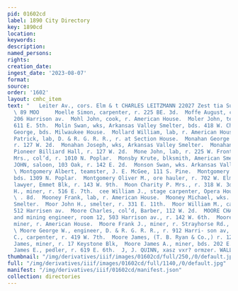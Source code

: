 ```yaml
---
pid: 01602cd
label: 1890 City Directory
key: 1890cd
location: 
keywords: 
description: 
named_persons: 
rights: 
creation_date: 
ingest_date: '2023-08-07'
format: 
source: 
order: '1602'
layout: cmhc_item
text: "   Leiter Av., cors. Elm & t CHARLES LEITZMANN 22027 Zest tia Sussist MOE 1
  \ 89 MOO     Moelle Simon, carpenter, r. 225 BE. 3d.  Moffe August, confectionery,
  206 Harrison av.  Mohl John, cook, r. American House.  Moler John, teamster, r.
  611 E. 5th.  Molin Swan, wks, Arkansas Valley Smelter, bds. 418 W. Chestnut,  Molitor
  George, bds. Milwaukee House.  Mollard William, lab, r. American House.  Monaghan
  Patrick, lab, D. & R. G. R. R., r. at Section House.  Monahan George E., miner,
  r. 127 W. 2d.  Monahan Joseph, wks, Arkansas Valley Smelter.  Monahan William, with
  Pioneer Billiard Hall, r. 127 W. 2d.  Mone John, lab, r. 225 W. Front.  Monroe Hannah
  Mrs., col’d, r. 1010 N. Poplar.  Monsby Krute, blksmith, American Smelter.  MONSON
  JOHN, saloon, 103 Oak, r. 142 E. 2d.  Monson Swan, wks. Arkansas Valley Smelter.
  \ Montgomery Albert, teamster, J. E. McGee, 111 S. Pine.  Montgomery J., scale repairer,
  bds. 1309 N. Poplar.  Montgomery Oliver M., ore hauler, r. 702 W. Elm.  Moody Henry,
  lawyer, Emmet Blk, r. 143 W. 9th.  Moon Charity P. Mrs., r. 318 W. 3d.  Moon William
  H., miner, r. 516 E. 7th.  cee William J., stage carpenter, Opera House, r. r. 318
  \ . 8d.  Mooney Frank, lab, r. American House.  Mooney Michael, wks. Arkansas Valley
  Smelter.  Moor John H., smelter, r. 331 E. 11th.  Moor William M., carpenter, r.
  512 Harrisen av.  Moore Charles, col’d, Barber, 112 W. 2d.  MOORE CHARLES J., civil
  and mining engineer, room 12, 503 Harrison av., r. 142 W. 6th.  Moore Charles M.,
  miner, r. American House.  Moore Frank J., miner, r. Strayhorse Rd., head E. 4th.
  \ Moore George W., engineer, D. & R. G. R. R., r. 912 Harri- son av,  Moore Gladden
  C., carpenter, r. 419 W. 7th.  Moore James, (T. B. Ryan & Co.,) r. 128 W. 5th.  Moore
  James, miner, r. 17 Keystone Blk,  Moore James A., miner, bds. 202 E. 3d.  Moore
  James E., pedler, r. 619 E. 6th.  J, J. QUINN, xasz vxr? ormzer. WALL PAPER "
thumbnail: "/img/derivatives/iiif/images/01602cd/full/250,/0/default.jpg"
full: "/img/derivatives/iiif/images/01602cd/full/1140,/0/default.jpg"
manifest: "/img/derivatives/iiif/01602cd/manifest.json"
collection: directories
---
```

